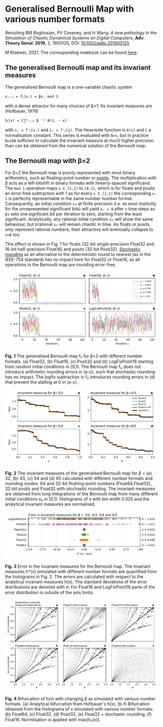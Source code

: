 # Generalised Bernoulli Map with various number formats

Revisiting BM Boghosian, PV Coveney, and H Wang. *A new pathology in the Simulation of Chaotic Dynamical Systems on Digital Computers*, **Adv. Theory Simul. 2019**, 2, 1900125, DOI: [10.1002/adts.201900125](https://dx.doi.org/10.1002/adts.201900125)

M Kloewer, 2021.
The corresponding notebook can be found [here](https://github.com/milankl/BernoulliMap/blob/master/src/Bernoulli_map.ipynb).

## The generalised Bernoulli map and its invariant measures

The generalised Bernoulli map is a one-variable chaotic system

```
xⱼ₊₁ = fᵦ(xⱼ) = βxⱼ mod 1
```
with a dense attractor for many choices of β>1. Its invariant measures are (Hofbauer, 1978)

```
hᵦ(x) = C∑ᴺⱼ₌₀ β ⁻¹ θ(1ⱼ - x)
```
with `xⱼ = fʲᵦ(xⱼ)` and `1ⱼ = fʲᵦ(1)`. The Heaviside function is `θ(x)` and `C` a normalisation constant.
This series is evaluated with `N→∞`, but in practice `N=100` sufficies to calculate the invariant measure
at much higher precision than can be obtained from the numerical solution of the Bernoulli map.

## The Bernoulli map with β=2

For β=2 the Bernoulli map is poorly represented with most binary arithmetics, such as floating-point number or 
[posits](https://github.com/milankl/SoftPosit.jl).
The multiplication with β acts as a left-bitshift in binary formats with linearly-spaced significand. 
The `mod 1` operation maps `x ∈ [1,2)` to `[0,1)`, which is for floats and posits an error-free subtraction with 1 as
for every `x ∈ [1,2)` the corresponding `x-1` is perfectly representable in the same number number format.
Consequently, an initial condition `x₀` at finite precision (i.e. `0`s exist implicitly for the unrepresented significant bits)
will yield `xₙ = 0` after `n` time steps as `βx` sets one signficant bit per iteration to zero, starting from the least significant.
Analytically, any rational initial condition `x₀` will show the same behaviour, but irrational `x₀` will remain chaotic in time.
As floats or posits only represent rational numbers, their attractors will eventually collapse to `x=0` too.

This effect is shown in Fig. 1 for floats (32-bit single-precision Float32 and 16-bit half-precision Float16) and posits (32-bit Posit32).
[Stochastic rounding](https://github.com/milankl/StochasticRounding.jl) as an alternative to the deterministic 
round to nearest (as in the IEEE-754 standard) has no impact here for Float32 or Float16, as all operations in the Bernoulli map are rounding error-free.

![beta2](plots/beta2.png?raw=true "Bernoulli map with beta=2")

**Fig. 1** The generalised Bernoulli map fᵦ for β=2 with different number formats. (a) Float32, (b) Float16, (c) Posit32 and (d) LogFixPoint16 starting from random initial conditions in [0,1). The Bernoulli map f₂ does not introduce arithmetic rounding errors in (a-c), such that stochastic rounding has no impact. The logfix subtraction in f₂ introduces rounding errors in (d) that prevent the stalling at 0 in (a-c).



![invariant measures](plots/inv_measures.png?raw=true "Invariant measures of the Bernoulli map")

**Fig. 2** The invariant measures of the generalised Bernoulli map for β = (a) 32, (b) 43, (c) 54 and (d) 65 calculated with different number formats and rounding modes: 64 and 32-bit floating-point numbers (Float64,Float32), 32-bit posits and Float32 with stochastic rounding. The invariant measures are obtained from long integrations of the Bernoulli map from many different initial conditions x₀ in [0,1). Histograms of x with bin width 0.025 and the analytical invariant measures are normalised.

![error](plots/error_invariant.png?raw=true "Error in invariant measures")

**Fig. 3** Error in the invariant measures for the Bernoulli map. The invariant measures h*(x) simulated with different number formats are quantified from the histograms in Fig. 2. The errors are calculated with respect to the analytical invariant measures h(x). The standard deviations of the error distributions are denoted with 𝜎. For Float16 and LogFixPoint16 parts of the error distribution is outside of the axis limits.

![bifurcation](plots/bifurcation.png?raw=true "Bifurcation")

**Fig. 4** Bifurcation of h(x) with changing β as simulated with various number formats. (a) Analytical bifurcation from Hofbauer's h(x), (b-f) Bifurcation obtained from the histograms of x simulated with various number formats: (b) Float64, (c) Float32, (d) Posit32, (e) Float32 + stochastic rounding, (f) Float16. Normlisation is applied with max(hᵦ(x)).


